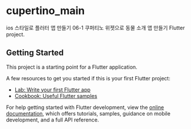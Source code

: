 # cupertino_main

ios 스타일로 플러터 앱 만들기 
06-1 쿠퍼티노 위젯으로 동물 소개 앱 만들기 Flutter project.

## Getting Started

This project is a starting point for a Flutter application.

A few resources to get you started if this is your first Flutter project:

- [Lab: Write your first Flutter app](https://docs.flutter.dev/get-started/codelab)
- [Cookbook: Useful Flutter samples](https://docs.flutter.dev/cookbook)

For help getting started with Flutter development, view the
[online documentation](https://docs.flutter.dev/), which offers tutorials,
samples, guidance on mobile development, and a full API reference.
